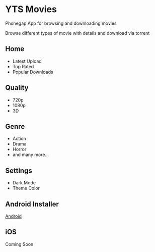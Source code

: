 # YTS Movies
Phonegap App for browsing and downloading movies

Browse different types of movie with details and download via torrent 

## Home
- Latest Upload
- Top Rated
- Popular Downloads

## Quality
- 720p
- 1080p
- 3D

## Genre
- Action
- Drama
- Horror
- and many more...

## Settings
- Dark Mode
- Theme Color

## Android Installer
[Android](https://github.com/johndavemanuel/yts-movies/blob/master/YTSMovies-debug.3394139.1.apk)

## iOS 
Coming Soon
